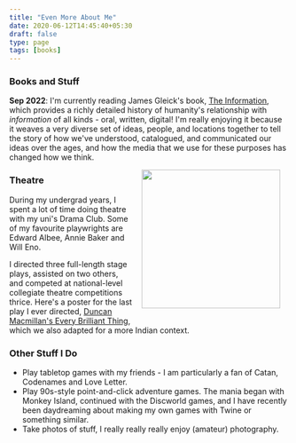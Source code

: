 ```yaml
---
title: "Even More About Me"
date: 2020-06-12T14:45:40+05:30
draft: false
type: page
tags: [books]
---
```


<style>
.myDiv {
/*    border: 5px outset red;*/
    height: 630px;
    text-align: center;
    margin:10;
}
</style>

### Books and Stuff

**Sep 2022**: I'm currently reading James Gleick's book, [The Information](https://www.penguinrandomhouse.com/books/60765/the-information-by-james-gleick/), which provides a richly detailed history of humanity's relationship with _information_ of all kinds - oral, written, digital! I'm really enjoying it because it weaves a very diverse set of ideas, people, and locations together to tell the story of how we've understood, catalogued, and communicated our ideas over the ages, and how the media that we use for these purposes has changed how we think.

<img style="float: right; margin: 0px 15px 15px 15px;" src="../../img/cool_stuff/ebt_1.PNG" width="250" />

### Theatre

During my undergrad years, I spent a lot of time doing theatre with my uni's Drama Club. Some of my favourite playwrights are Edward Albee, Annie Baker and Will Eno. 

I directed three full-length stage plays, assisted on two others, and competed at national-level collegiate theatre competitions thrice. Here's a poster for the last play I ever directed, [Duncan Macmillan's Every Brilliant Thing](https://www.dramatists.com/cgi-bin/db/single.asp?key=5451), which we also adapted for a more Indian context. 

<!-- You can find some cool posters we made for my other plays on [this](../play_posters) page.  -->

<!-- 
| Every Brilliant Thing, April 2019 | Every Brilliant Thing, April 2019 |
| --- | --- |
| <img style="margin: 15px 20px 15px 0px;" src="../../img/cool_stuff/ebt_1.PNG" width=300  /></img> | <img style="margin: 15px 20px 15px 0px;" src="../../img/cool_stuff/ebt_1.PNG" width=300  /></img> |


| Incognito, November 2018 | Oh The Humanity, September 2017 |
| --- | --- |
| <img style="margin: 15px 20px 15px 0px;" src="../../img/cool_stuff/ebt_1.PNG" width=300  /></img> | <img style="margin: 15px 20px 15px 0px;" src="../../img/cool_stuff/ebt_1.PNG" width=300  /></img> | -->



### Other Stuff I Do

- Play tabletop games with my friends - I am particularly a fan of Catan, Codenames and Love Letter.
- Play 90s-style point-and-click adventure games. The mania began with Monkey Island, continued with the Discworld games, and I have recently been daydreaming about making my own games with Twine or something similar.
- Take photos of stuff, I really really really enjoy (amateur) photography. 





